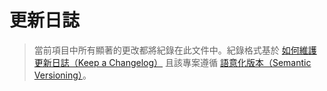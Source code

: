 # 更新日誌

> 當前項目中所有顯著的更改都將紀錄在此文件中。紀錄格式基於 [如何維護更新日誌（Keep a Changelog）](https://keepachangelog.com/zh-TW/1.0.0/) 且該專案遵循 [語意化版本（Semantic Versioning）](https://semver.org/lang/zh-TW/)。

<!-- TEMPLATE
## [0.0.x] yyyy/mm/dd
### 新增（Added）：增加了新功能
- ...
### 變更（Changed）：更動了既有的功能
- ...
### 棄用（Deprecated）：功能將在近期被移除
- ...
### 移除（Removed）：移除了現有的功能
- ...
### 修復（Fixed）：修復了某些錯誤
- ...
### 修復（Security）：增進了安全性漏洞
- ...
-->